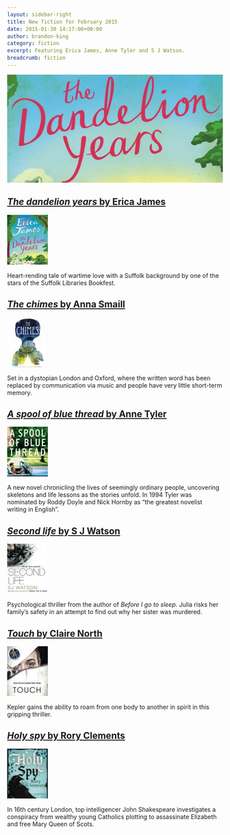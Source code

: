 ```yaml
---
layout: sidebar-right
title: New fiction for February 2015
date: 2015-01-30 14:17:00+00:00
author: brandon-king
category: fiction
excerpt: Featuring Erica James, Anne Tyler and S J Watson.
breadcrumb: fiction
---
```

![The dandelion years by Erica James](/images/featured/featured-the-dandelion-years.jpg)

## [<cite>The dandelion years</cite> by Erica James](http://suffolk.spydus.co.uk/cgi-bin/spydus.exe/ENQ/OPAC/BIBENQ/4571827?QRY=CTIBIB%3C%20IRN(45623269)&QRYTEXT=The%20dandelion%20years)

[![The dandelion years by Erica James](/images/article/the-dandelion-years.jpg)](http://suffolk.spydus.co.uk/cgi-bin/spydus.exe/ENQ/OPAC/BIBENQ/4571827?QRY=CTIBIB%3C%20IRN(45623269)&QRYTEXT=The%20dandelion%20years)

Heart-rending tale of wartime love with a Suffolk background by one of the stars of the Suffolk Libraries Bookfest.

## [<cite>The chimes</cite> by Anna Smaill](http://suffolk.spydus.co.uk/cgi-bin/spydus.exe/ENQ/OPAC/BIBENQ/4573201?QRY=CTIBIB%3C%20IRN(91769)&QRYTEXT=The%20chimes)

[![The chimes by Anna Smaill](/images/article/the-chimes.jpg)](http://suffolk.spydus.co.uk/cgi-bin/spydus.exe/ENQ/OPAC/BIBENQ/4573201?QRY=CTIBIB%3C%20IRN(91769)&QRYTEXT=The%20chimes)

Set in a dystopian London and Oxford, where the written word has been replaced by communication via music and people have very little short-term memory.

## [<cite>A spool of blue thread</cite> by Anne Tyler](http://suffolk.spydus.co.uk/cgi-bin/spydus.exe/ENQ/OPAC/BIBENQ/4574194?QRY=CTIBIB%3C%20IRN(45373213)&QRYTEXT=A%20spool%20of%20blue%20thread)

[![A spool of blue thread by Anne Tyler](/images/article/a-spool-of-blue-thread.jpg)](http://suffolk.spydus.co.uk/cgi-bin/spydus.exe/ENQ/OPAC/BIBENQ/4574194?QRY=CTIBIB%3C%20IRN(45373213)&QRYTEXT=A%20spool%20of%20blue%20thread)

A new novel chronicling the lives of seemingly ordinary people, uncovering skeletons and life lessons as the stories unfold. In 1994 Tyler was nominated by Roddy Doyle and Nick Hornby as &#8220;the greatest novelist writing in English&#8221;.

## [<cite>Second life</cite> by S J Watson](http://suffolk.spydus.co.uk/cgi-bin/spydus.exe/ENQ/OPAC/BIBENQ/4575704?QRY=CTIBIB%3C%20IRN(45373214)&QRYTEXT=Second%20life)

[![Second life by S J Watson](/images/article/second-life.jpg)](http://suffolk.spydus.co.uk/cgi-bin/spydus.exe/ENQ/OPAC/BIBENQ/4575704?QRY=CTIBIB%3C%20IRN(45373214)&QRYTEXT=Second%20life)

Psychological thriller from the author of <cite>Before I go to sleep</cite>. Julia risks her family&#8217;s safety in an attempt to find out why her sister was murdered.

## [<cite>Touch</cite> by Claire North](http://suffolk.spydus.co.uk/cgi-bin/spydus.exe/ENQ/OPAC/BIBENQ/4577806?QRY=CTIBIB%3C%20IRN(7547)&QRYTEXT=Touch)

[![Touch by Claire North](/images/article/touch.jpg)](http://suffolk.spydus.co.uk/cgi-bin/spydus.exe/ENQ/OPAC/BIBENQ/4577806?QRY=CTIBIB%3C%20IRN(7547)&QRYTEXT=Touch)

Kepler gains the ability to roam from one body to another in spirit in this gripping thriller.

## [<cite>Holy spy</cite> by Rory Clements](http://suffolk.spydus.co.uk/cgi-bin/spydus.exe/ENQ/OPAC/BIBENQ/4578324?QRY=CTIBIB%3C%20IRN(45372459)&QRYTEXT=Holy%20spy)

[![Holy spy by Rory Clements](/images/article/holy-spy.jpg)](http://suffolk.spydus.co.uk/cgi-bin/spydus.exe/ENQ/OPAC/BIBENQ/4578324?QRY=CTIBIB%3C%20IRN(45372459)&QRYTEXT=Holy%20spy)

In 16th century London, top intelligencer John Shakespeare investigates a conspiracy from wealthy young Catholics plotting to assassinate Elizabeth and free Mary Queen of Scots.
